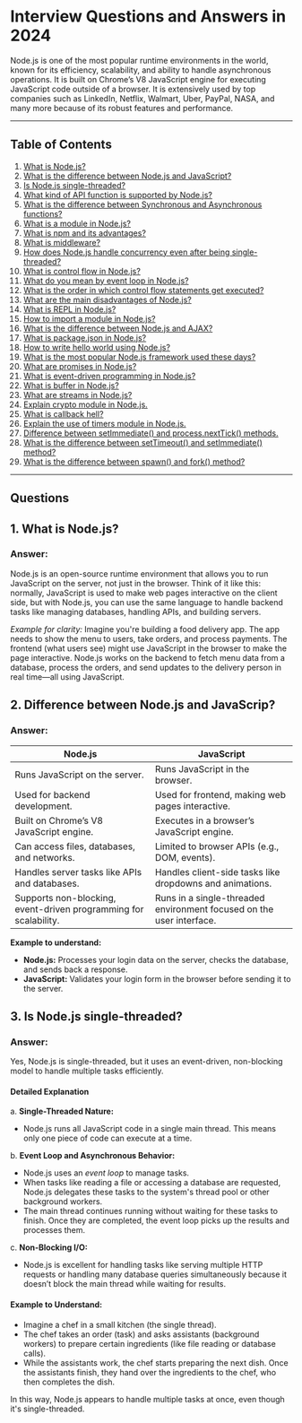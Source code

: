 # Interview Questions and Answers in 2024


Node.js is one of the most popular runtime environments in the world, known for its efficiency, scalability, and ability to handle asynchronous operations. It is built on Chrome’s V8 JavaScript engine for executing JavaScript code outside of a browser. It is extensively used by top companies such as LinkedIn, Netflix, Walmart, Uber, PayPal, NASA, and many more because of its robust features and performance.

---

## **Table of Contents**

1. [What is Node.js?](#1-what-is-node.js)
2. [What is the difference between Node.js and JavaScript?](#2-what-is-the-difference-between-node.js-and-javascript)
3. [Is Node.js single-threaded?](#3-is-node.js-single-threaded)
4. [What kind of API function is supported by Node.js?](#4-what-kind-of-api-function-is-supported-by-node.js)
5. [What is the difference between Synchronous and Asynchronous functions?](#5-what-is-the-difference-between-synchronous-and-asynchronous-functions)
6. [What is a module in Node.js?](#6-what-is-a-module-in-node.js)
7. [What is npm and its advantages?](#7-what-is-npm-and-its-advantages)
8. [What is middleware?](#8-what-is-middleware)
9. [How does Node.js handle concurrency even after being single-threaded?](#9-how-does-node.js-handle-concurrency-even-after-being-single-threaded)
10. [What is control flow in Node.js?](#10-what-is-control-flow-in-node.js)
11. [What do you mean by event loop in Node.js?](#11-what-do-you-mean-by-event-loop-in-node.js)
12. [What is the order in which control flow statements get executed?](#12-what-is-the-order-in-which-control-flow-statements-get-executed)
13. [What are the main disadvantages of Node.js?](#13-what-are-the-main-disadvantages-of-node.js)
14. [What is REPL in Node.js?](#14-what-is-repl-in-node.js)
15. [How to import a module in Node.js?](#15-how-to-import-a-module-in-node.js)
16. [What is the difference between Node.js and AJAX?](#16-what-is-the-difference-between-node.js-and-ajax)
17. [What is package.json in Node.js?](#17-what-is-package.json-in-node.js)
18. [How to write hello world using Node.js?](#18-how-to-write-hello-world-using-node.js)
19. [What is the most popular Node.js framework used these days?](#19-what-is-the-most-popular-node.js-framework-used-these-days)
20. [What are promises in Node.js?](#20-what-are-promises-in-node.js)
21. [What is event-driven programming in Node.js?](#21-what-is-event-driven-programming-in-node.js)
22. [What is buffer in Node.js?](#22-what-is-buffer-in-node.js)
23. [What are streams in Node.js?](#23-what-are-streams-in-node.js)
24. [Explain crypto module in Node.js.](#24-explain-crypto-module-in-node.js)
25. [What is callback hell?](#25-what-is-callback-hell)
26. [Explain the use of timers module in Node.js.](#26-explain-the-use-of-timers-module-in-node.js)
27. [Difference between setImmediate() and process.nextTick() methods.](#27-difference-between-setImmediate-and-process.nextTick-methods)
28. [What is the difference between setTimeout() and setImmediate() method?](#28-what-is-the-difference-between-setTimeout-and-setImmediate-method)
29. [What is the difference between spawn() and fork() method?](#29-what-is-the-difference-between-spawn-and-fork-method)

 


---
## **Questions**

## 1. What is Node.js?
### Answer:
Node.js is an open-source runtime environment that allows you to run JavaScript on the server, not just in the browser. Think of it like this: normally, JavaScript is used to make web pages interactive on the client side, but with Node.js, you can use the same language to handle backend tasks like managing databases, handling APIs, and building servers.

*Example for clarity:*
Imagine you're building a food delivery app. The app needs to show the menu to users, take orders, and process payments. The frontend (what users see) might use JavaScript in the browser to make the page interactive. Node.js works on the backend to fetch menu data from a database, process the orders, and send updates to the delivery person in real time—all using JavaScript.


## 2. Difference between Node.js and JavaScrip?
### Answer: 

| **Node.js**                            | **JavaScript**                           |  
|----------------------------------------|------------------------------------------|  
| Runs JavaScript on the server.          | Runs JavaScript in the browser.          |  
| Used for backend development.           | Used for frontend, making web pages interactive. |  
| Built on Chrome’s V8 JavaScript engine. | Executes in a browser’s JavaScript engine. |  
| Can access files, databases, and networks. | Limited to browser APIs (e.g., DOM, events). |  
| Handles server tasks like APIs and databases. | Handles client-side tasks like dropdowns and animations. |  
| Supports non-blocking, event-driven programming for scalability. | Runs in a single-threaded environment focused on the user interface. |  

**Example to understand:**  
- **Node.js:** Processes your login data on the server, checks the database, and sends back a response.  
- **JavaScript:** Validates your login form in the browser before sending it to the server.

## 3. Is Node.js single-threaded?
### Answer:   

Yes, Node.js is single-threaded, but it uses an event-driven, non-blocking model to handle multiple tasks efficiently.  

#### **Detailed Explanation**  
a. **Single-Threaded Nature:**  
   - Node.js runs all JavaScript code in a single main thread. This means only one piece of code can execute at a time.  

b. **Event Loop and Asynchronous Behavior:**  
   - Node.js uses an *event loop* to manage tasks.  
   - When tasks like reading a file or accessing a database are requested, Node.js delegates these tasks to the system's thread pool or other background workers.  
   - The main thread continues running without waiting for these tasks to finish. Once they are completed, the event loop picks up the results and processes them.  

c. **Non-Blocking I/O:**  
   - Node.js is excellent for handling tasks like serving multiple HTTP requests or handling many database queries simultaneously because it doesn’t block the main thread while waiting for results.  

#### **Example to Understand:**  
- Imagine a chef in a small kitchen (the single thread).  
- The chef takes an order (task) and asks assistants (background workers) to prepare certain ingredients (like file reading or database calls).  
- While the assistants work, the chef starts preparing the next dish. Once the assistants finish, they hand over the ingredients to the chef, who then completes the dish.  

In this way, Node.js appears to handle multiple tasks at once, even though it's single-threaded.
